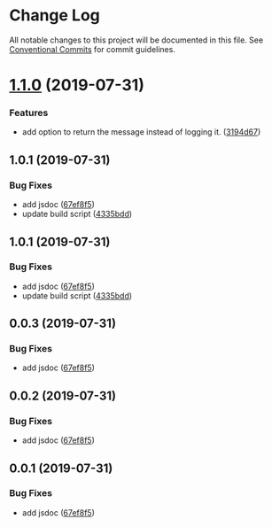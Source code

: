 # Change Log

All notable changes to this project will be documented in this file.
See [Conventional Commits](https://conventionalcommits.org) for commit guidelines.

# [1.1.0](https://github.com/Pavel910/lerna-monorepo/compare/@webiny/cli@1.0.1...@webiny/cli@1.1.0) (2019-07-31)


### Features

* add option to return the message instead of logging it. ([3194d67](https://github.com/Pavel910/lerna-monorepo/commit/3194d67))





## 1.0.1 (2019-07-31)


### Bug Fixes

* add jsdoc ([67ef8f5](https://github.com/Pavel910/lerna-monorepo/commit/67ef8f5))
* update build script ([4335bdd](https://github.com/Pavel910/lerna-monorepo/commit/4335bdd))





## 1.0.1 (2019-07-31)


### Bug Fixes

* add jsdoc ([67ef8f5](https://github.com/Pavel910/lerna-monorepo/commit/67ef8f5))
* update build script ([4335bdd](https://github.com/Pavel910/lerna-monorepo/commit/4335bdd))





## 0.0.3 (2019-07-31)


### Bug Fixes

* add jsdoc ([67ef8f5](https://github.com/Pavel910/lerna-monorepo/commit/67ef8f5))





## 0.0.2 (2019-07-31)


### Bug Fixes

* add jsdoc ([67ef8f5](https://github.com/Pavel910/lerna-monorepo/commit/67ef8f5))





## 0.0.1 (2019-07-31)


### Bug Fixes

* add jsdoc ([67ef8f5](https://github.com/Pavel910/lerna-monorepo/commit/67ef8f5))
